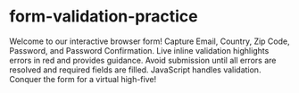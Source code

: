 # form-validation-practice
Welcome to our interactive browser form! Capture Email, Country, Zip Code, Password, and Password Confirmation. Live inline validation highlights errors in red and provides guidance. Avoid submission until all errors are resolved and required fields are filled. JavaScript handles validation. Conquer the form for a virtual high-five!
